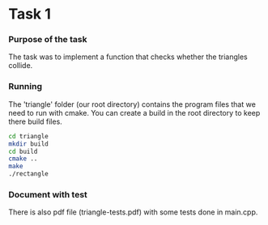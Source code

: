# Task 1

### Purpose of the task
The task was to implement a function that checks whether the triangles collide.

### Running
The 'triangle' folder (our root directory) contains the program files that we need to run with cmake. You can create a build in the root directory to keep there build files.

```sh
cd triangle
mkdir build
cd build
cmake ..
make
./rectangle
```

### Document with test
There is also pdf file (triangle-tests.pdf) with some tests done in main.cpp.
